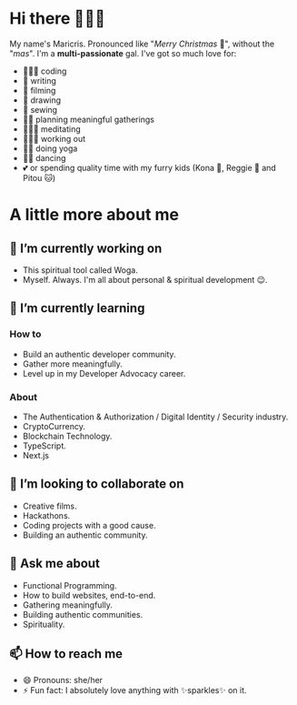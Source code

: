# Hi there 🙋🏻‍♀️

My name's Maricris. Pronounced like "*Merry Christmas* 🎄", without the "*mas*". I'm a **multi-passionate** gal. I've got so much love for:

- 👩🏻‍💻 coding
- 📝 writing
- 🎥 filming
- 🎨 drawing
- 👗 sewing
- ✍🏼 planning meaningful gatherings
- 🧘🏻‍♀️ meditating
- 🏋🏻‍♂️ working out
- 🙏🏻 doing yoga
- 💃🏻 dancing
- 💕 or spending quality time with my furry kids (Kona 🐶, Reggie 🐶 and Pitou 🐱)

# A little more about me

## 🔭 I’m currently working on
- This spiritual tool called Woga.
- Myself. Always. I'm all about personal & spiritual development 😉.

## 🌱 I’m currently learning
### How to
- Build an authentic developer community.
- Gather more meaningfully.
- Level up in my Developer Advocacy career.

### About
- The Authentication & Authorization / Digital Identity / Security industry.
- CryptoCurrency.
- Blockchain Technology.
- TypeScript.
- Next.js

## 👯 I’m looking to collaborate on
- Creative films.
- Hackathons.
- Coding projects with a good cause.
- Building an authentic community.

## 💬 Ask me about
- Functional Programming.
- How to build websites, end-to-end.
- Gathering meaningfully.
- Building authentic communities.
- Spirituality.

## 📫 How to reach me
- 😄 Pronouns: she/her
- ⚡ Fun fact: I absolutely love anything with ✨sparkles✨ on it.
